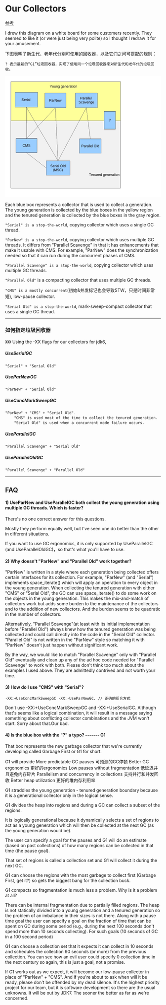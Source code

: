 # Our Collectors

[参考](https://blogs.oracle.com/jonthecollector/our-collectors)

I drew this diagram on a white board for some customers recently. They seemed to
like it (or were just being very polite) so I thought I redraw it for your amusement.

下图表明了新生代、老年代分别可使用的回收器，以及它们之间可搭配的规则：

	? 表示最新的“G1”垃圾回收器，实现了使用同一个垃圾回收器来对新生代和老年代的垃圾回收。

![](img/gc-collectors.jpeg)



Each blue box represents a collector that is used to collect a generation. 
The young generation is collected by the blue boxes in the yellow region and
the tenured generation is collected by the blue boxes in the gray region.

`"Serial" is a stop-the-world`, copying collector which uses a single GC thread.

`"ParNew" is a stop-the-world`, copying collector which uses multiple GC threads. 
It differs from "Parallel Scavenge" in that it has enhancements that make it usable 
with CMS. For example, "ParNew" does the synchronization needed so that it can run during the 
concurrent phases of CMS.

`"Parallel Scavenge" is a stop-the-world`, copying collector which uses multiple GC threads.

`"Parallel Old"` is a compacting collector that uses multiple GC threads.


`"CMS" is a mostly concurrent`(初始&并发标记也会导致STW，只是时间非常短), low-pause collector.

`"Serial Old" is a stop-the-world`, mark-sweep-compact collector that uses a single GC thread.

---

### 如何指定垃圾回收器
》》》 Using the -XX flags for our collectors for jdk6,

##### UseSerialGC
	"Serial" + "Serial Old"

##### UseParNewGC
	"ParNew" + "Serial Old"

##### UseConcMarkSweepGC
	"ParNew" + "CMS" + "Serial Old". 
		"CMS" is used most of the time to collect the tenured generation. 
		"Serial Old" is used when a concurrent mode failure occurs.

##### UseParallelGC
	"Parallel Scavenge" + "Serial Old"

##### UseParallelOldGC
	"Parallel Scavenge" + "Parallel Old"

---

## FAQ


#### 1) UseParNew and UseParallelGC both collect the young generation using multiple GC threads. Which is faster?

There's no one correct answer for this questions.
 
Mostly they perform equally well, but I've seen one do better than the other in different situations.
 
If you want to use GC ergonomics, it is only supported by UseParallelGC (and UseParallelOldGC)，so that's what you'll have to use.


#### 2) Why doesn't "ParNew" and "Parallel Old" work together?

"ParNew" is written in a style where each generation being collected offers certain interfaces for its collection. 
For example, "ParNew" (and "Serial") implements space_iterate() which will apply an operation to every object in the young generation. When collecting the tenured generation with either "CMS" or "Serial Old", the GC can use space_iterate() to 
do some work on the objects in the young generation. 
This makes the mix-and-match of collectors work but adds some burden
to the maintenance of the collectors and to the addition of new
collectors. And the burden seems to be quadratic in the number
of collectors.

Alternatively, "Parallel Scavenge"(at least with its initial implementation before "Parallel Old") always knew how the tenured generation was being collected and could call directly into the code in the "Serial Old" collector.
"Parallel Old" is not written in the "ParNew" style so matching it with
"ParNew" doesn't just happen without significant work.

By the way, we would like to match "Parallel Scavenge" only with
"Parallel Old" eventually and clean up any of the ad hoc code needed
for "Parallel Scavenge" to work with both.
Please don't think too much about the examples I used above. They
are admittedly contrived and not worth your time.


#### 3) How do I use "CMS" with "Serial"?
	-XX:+UseConcMarkSweepGC -XX:-UseParNewGC. // 正确的组合方式

Don't use -XX:+UseConcMarkSweepGC and -XX:+UseSerialGC. 
Although that's seems like a logical combination, it will result in a message saying something about conflicting collector combinations and the JVM won't start. Sorry about that.Our bad.


#### 4) Is the blue box with the "?" a typo? ------- G1

That box represents the new garbage collector that we're currently developing called Garbage First or G1 for short. 

G1 will provide
	More predictable GC pauses 可预测的GC停顿
	Better GC ergonomics	更好的ergonomics
	Low pauses without fragmentation  低延迟并且避免内存碎片
	Parallelism and concurrency in collections  支持并行和并发回收
	Better heap utilization 更好的堆内存利用率

G1 straddles the young generation - tenured generation boundary because it is
a generational collector only in the logical sense. 

G1 divides the heap into regions and during a GC can collect a subset of the regions.

It is logically generational because it dynamically selects a set of regions to act as a young generation which will then be collected at the next GC (as the young generation would be).

The user can specify a goal for the pauses and G1 will do an estimate (based on past collections) of how many regions can be collected in that time (the pause goal). 

That set of regions is called a collection set and G1 will collect it during the next GC.

G1 can choose the regions with the most garbage to collect first (Garbage First, get it?)
so gets the biggest bang for the collection buck.

G1 compacts so fragmentation is much less a problem. 
Why is it a problem at all?

There can be internal fragmentation due to partially filled regions.
The heap is not statically divided into a young generation and a tenured generation so the problem of an imbalance in their sizes is not there.
Along with a pause time goal the user can specify a goal on the fraction of
time that can be spent on GC during some period (e.g., during the next 100 seconds don't spend more than 10 seconds collecting). For such goals (10 seconds of GC in a 100 second period) 

G1 can choose a collection set that it expects it can collect in 10 seconds and schedules the collection 90 seconds (or more) from the previous collection. You can see how an evil user could specify 0 collection time in the next century so again, this is just a goal, not a promise.

If G1 works out as we expect, it will become our low-pause collector in place of 
"ParNew" + "CMS". And if you're about to ask when will it be ready, please don't
be offended by my dead silence. It's the highest priority project for our team,
but it is software development so there are the usual unknowns. It will be out
by JDK7. The sooner the better as far as we're concerned.





